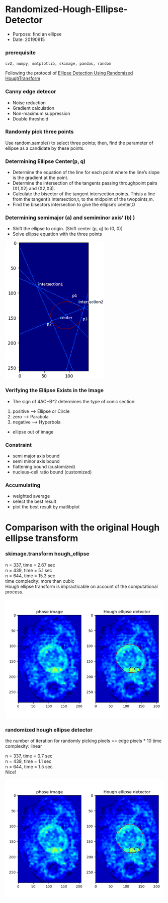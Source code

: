 # Randomized-Hough-Ellipse-Detector

* Purpose: find an ellipse
* Date: 20190915

### prerequisite
```
cv2, numpy, matplotlib, skimage, pandas, random
```

Following the protocol of [Ellipse Detection Using Randomized HoughTransform](https://www.researchgate.net/publication/238703185_Ellipse_Detection_Using_Randomized_Hough_Transform)

### Canny edge detecor
* Noise reduction
* Gradient calculation
* Non-maximum suppression
* Double threshold

### Randomly pick three points
Use random.sample() to select three points; then, find the parameter of ellipse as a candidate by these points.  

### Determining Ellipse Center(p, q)
* Determine the equation of the line for each point where the line’s slope is the gradient at the point.
* Determine the intersection of the tangents passing throughpoint pairs (X1,X2) and (X2,X3).
* Calculate the bisector of the tangent intersection points. Thisis a line from the tangent’s intersection,t, to the midpoint of the twopoints,m.
* Find the bisectors intersection to give the ellipse’s center,O

### Determining semimajor (a) and semiminor axis’ (b) )
* Shift the ellipse to origin. (Shift center (p, q) to (0, 0))
* Solve ellipse equation with the three points  

![](/image/findinghough.png)  

### Verifying the Ellipse Exists in the Image
* The sign of 4AC−B^2 determines the type of conic section:
1. positive --> Ellipse or Circle
2. zero --> Parabola
3. negative --> Hyperbola
* ellipse out of image

### Constraint
* semi major axis bound
* semi minor axis bound
* flattening bound (customized)
* nucleus-cell ratio bound (customized)

### Accumulating
* weighted average
* select the best result
* plot the best result by matlibplot


# Comparison with the original Hough ellipse transform

### skimage.transform hough_ellipse

n = 337, time = 2.67 sec  
n = 439, time = 5.1 sec  
n = 644, time = 15.3 sec  
time complexity: more than cubic  
Hough ellipse transform is impracticable on account of the computational process.  

![](/image/hough.png)



### randomized hough ellipse detector

the number of iteration for randomly picking pixels == edge pixels * 10
time complexity: linear  

n = 337, time = 0.7 sec  
n = 439, time = 1.1 sec  
n = 644, time = 1.5 sec  
Nice!

![](/image/Rhough.png)




